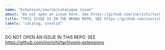 ```yaml
---
name: "Extension/source/catalogue issue"
about: "Do not open an issue here. See https://github.com/inorichi/tachiyomi-extensions"
title: "THIS ISSUE IS IN THE WRONG REPO; SEE https://github.com/inorichi/tachiyomi-extensions"
labels: "catalog, invalid"
---
```


DO NOT OPEN AN ISSUE IN THIS REPO. SEE https://github.com/inorichi/tachiyomi-extensions
